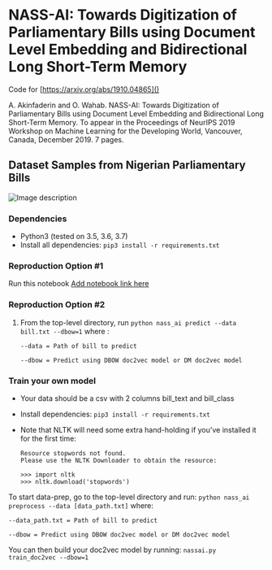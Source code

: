 # NASS-AI: Towards Digitization of Parliamentary Bills using Document Level Embedding and Bidirectional Long Short-Term Memory

Code for [https://arxiv.org/abs/1910.04865]()

A. Akinfaderin and O. Wahab. NASS-AI: Towards Digitization of Parliamentary Bills using Document Level Embedding and Bidirectional Long Short-Term Memory. To appear in the Proceedings of NeurIPS 2019 Workshop on Machine Learning for the Developing World, Vancouver, Canada, December 2019. 7 pages.

## Dataset Samples from Nigerian Parliamentary Bills
![Image description](https://s3.amazonaws.com/assertpub/image/1910.04865v1/image-002-000.png)



### Dependencies
* Python3 (tested on 3.5, 3.6, 3.7)
* Install all dependencies: `pip3 install -r requirements.txt`

### Reproduction Option #1
Run this notebook [Add notebook link here]()

### Reproduction Option #2

1) From the top-level directory, run `python nass_ai predict --data bill.txt --dbow=1` where :

    ```
    --data = Path of bill to predict
    
    --dbow = Predict using DBOW doc2vec model or DM doc2vec model
    ```

### Train your own model

* Your data should be a csv with 2 columns bill_text and bill_class

* Install dependencies: `pip3 install -r requirements.txt`
* Note that NLTK will need some extra hand-holding if you've installed it for the first time: 
	```
	Resource stopwords not found.
  	Please use the NLTK Downloader to obtain the resource:

  	>>> import nltk
  	>>> nltk.download('stopwords')
	```
	
To start data-prep, go to the top-level directory and run:
    `python nass_ai preprocess --data [data_path.txt]` where:
    
    --data_path.txt = Path of bill to predict
    
    --dbow = Predict using DBOW doc2vec model or DM doc2vec model
    
You can then build your doc2vec model by running:
``
nassai.py train_doc2vec --dbow=1
``
    
